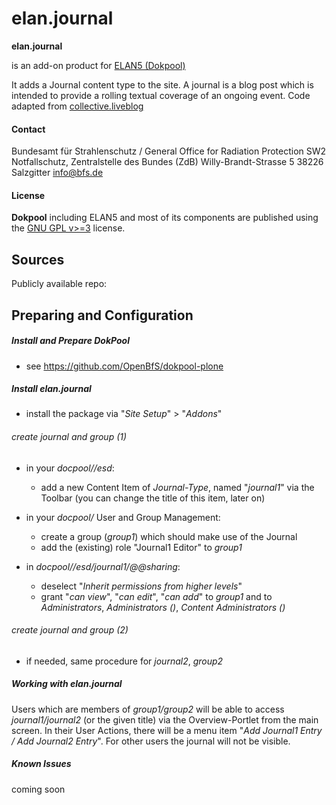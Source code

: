 # elan.journal

**elan.journal**

is an add-on product for [ELAN5 (Dokpool)](https://github.com/OpenBfS/dokpool-plone)

It adds a Journal content type to the site. A journal is a blog post which is intended to provide a rolling textual coverage of an ongoing event. Code adapted from [collective.liveblog](https://github.com/collective/collective.liveblog)

#### Contact

Bundesamt für Strahlenschutz / General Office for Radiation Protection
SW2 Notfallschutz, Zentralstelle des Bundes (ZdB)
Willy-Brandt-Strasse 5
38226 Salzgitter
info@bfs.de

#### License

**Dokpool** including ELAN5 and most of its components are published using the [GNU GPL v>=3](http://www.gnu.org/licenses/gpl-3.0) license.

## Sources

Publicly available repo:

## Preparing and Configuration

##### Install and Prepare DokPool

- see https://github.com/OpenBfS/dokpool-plone

##### Install elan.journal

- install the package via "_Site Setup_" > "_Addons_"

###### create journal and group (1)

- in your _docpool/<name>/esd_:

  - add a new Content Item of _Journal-Type_, named "_journal1_" via the Toolbar (you can change the title of this item, later on)

- in your _docpool/<name>_ User and Group Management:

  - create a group (_group1_) which should make use of the Journal
  - add the (existing) role "Journal1 Editor" to _group1_

- in _docpool/<name>/esd/journal1/@@sharing_:
  - deselect "_Inherit permissions from higher levels_"
  - grant "_can view_", "_can edit_", "_can add_" to _group1_ and to _Administrators_, _Administrators (<name>)_, _Content Administrators (<name>)_

###### create journal and group (2)

- if needed, same procedure for _journal2_, _group2_

##### Working with elan.journal

Users which are members of _group1/group2_ will be able to access _journal1/journal2_ (or the given title) via the Overview-Portlet from the main screen.
In their User Actions, there will be a menu item "_Add Journal1 Entry / Add Journal2 Entry_".
For other users the journal will not be visible.

##### Known Issues

coming soon
